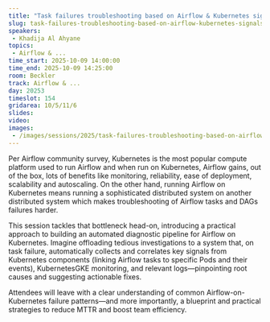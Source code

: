 ```yaml
---
title: "Task failures troubleshooting based on Airflow & Kubernetes signals"
slug: task-failures-troubleshooting-based-on-airflow-kubernetes-signals
speakers:
 - Khadija Al Ahyane
topics:
 - Airflow & ...
time_start: 2025-10-09 14:00:00
time_end: 2025-10-09 14:25:00
room: Beckler
track: Airflow & ...
day: 20253
timeslot: 154
gridarea: 10/5/11/6
slides:
video:
images:
 - /images/sessions/2025/task-failures-troubleshooting-based-on-airflow-kubernetes-signals.png
---
```


Per Airflow community survey, Kubernetes is the most popular compute platform used to run Airflow and when run on Kubernetes, Airflow gains, out of the box, lots of benefits like monitoring, reliability, ease of deployment, scalability and autoscaling. On the other hand, running Airflow on Kubernetes means running a sophisticated distributed system on another distributed system which makes troubleshooting of Airflow tasks and DAGs failures harder. 

This session tackles that bottleneck head-on, introducing a practical approach to building an automated diagnostic pipeline for Airflow on Kubernetes. Imagine offloading tedious investigations to a system that, on task failure, automatically collects and correlates key signals from Kubernetes components (linking Airflow tasks to specific Pods and their events), KubernetesGKE monitoring, and relevant logs—pinpointing root causes and suggesting actionable fixes.

Attendees will leave with a clear understanding of common Airflow-on-Kubernetes failure patterns—and more importantly, a blueprint and practical strategies to reduce MTTR and boost team efficiency.
